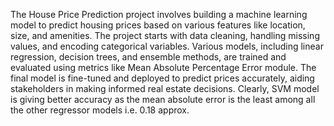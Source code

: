 The House Price Prediction project involves building a machine learning model to predict housing prices based on various features like location, size, and amenities. 
The project starts with data cleaning, handling missing values, and encoding categorical variables. 
Various models, including linear regression, decision trees, and ensemble methods, are trained and evaluated using metrics like Mean Absolute Percentage Error module. 
The final model is fine-tuned and deployed to predict prices accurately, aiding stakeholders in making informed real estate decisions.
Clearly, SVM model is giving better accuracy as the mean absolute error is the least among all the other regressor models i.e. 0.18 approx.
